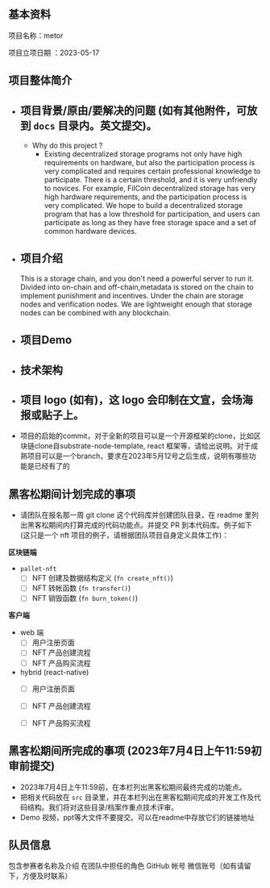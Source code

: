 ## 基本资料

项目名称：metor

项目立项日期 ：2023-05-17

## 项目整体简介


- 项目背景/原由/要解决的问题 (如有其他附件，可放到 `docs` 目录内。英文提交)。
  -  
  - Why  do this project ?
    - Existing decentralized storage programs not only have high requirements on hardware, but also the participation process is very complicated and requires certain professional knowledge to participate. There is a certain threshold, and it is very unfriendly to novices. For example, FilCoin decentralized storage has very high hardware requirements, and the participation process is very complicated.
      We hope to build a decentralized storage program that has a low threshold for participation, and users can participate as long as they have free storage space and a set of common hardware devices.
- 项目介绍
  -
  This is a storage chain, and you don't need a powerful server to run it. 
  Divided into on-chain and off-chain,metadata is stored on the chain to implement punishment and incentives.
  Under the chain are storage nodes and verification nodes. We are lightweight enough that storage nodes can be combined with any blockchain.

 
- 项目Demo
  - 
- 技术架构
  -
  
- 项目 logo (如有)，这 logo 会印制在文宣，会场海报或贴子上。
  - 
- 项目的启始的commit，对于全新的项目可以是一个开源框架的clone，比如区块链clone自substrate-node-template, react
  框架等，请给出说明。对于成熟项目可以是一个branch，要求在2023年5月12号之后生成，说明有哪些功能是已经有了的
  

## 黑客松期间计划完成的事项

- 请团队在报名那一周 git clone 这个代码库并创建团队目录，在 readme 里列出黑客松期间内打算完成的代码功能点。并提交 PR 到本代码库。例子如下 (这只是一个 nft 项目的例子，请根据团队项目自身定义具体工作)：

**区块链端**

- `pallet-nft`
    - [ ] NFT 创建及数据结构定义 (`fn create_nft()`)
    - [ ] NFT 转帐函数 (`fn transfer()`)
    - [ ] NFT 销毁函数 (`fn burn_token()`)

**客户端**

- web 端
    - [ ] 用户注册页面
    - [ ] NFT 产品创建流程
    - [ ] NFT 产品购买流程

- hybrid (react-native)
    - [ ] 用户注册页面
    - [ ] NFT 产品创建流程
    - [ ] NFT 产品购买流程


## 黑客松期间所完成的事项 (2023年7月4日上午11:59初审前提交)

- 2023年7月4日上午11:59前，在本栏列出黑客松期间最终完成的功能点。
- 把相关代码放在 `src` 目录里，并在本栏列出在黑客松期间完成的开发工作及代码结构。我们将对这些目录/档案作重点技术评审。
- Demo 视频，ppt等大文件不要提交。可以在readme中存放它们的链接地址

## 队员信息

包含参赛者名称及介绍
在团队中担任的角色
GitHub 帐号
微信账号（如有请留下，方便及时联系）